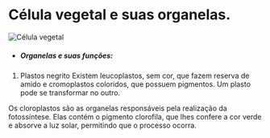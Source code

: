 # Célula vegetal e suas organelas.



![Célula vegetal](https://user-images.githubusercontent.com/96310308/202107441-50a4ac9a-b71a-429d-8da3-6d8a587fe01a.png)

- ##### Organelas e suas funções:

1. Plastos negrito
Existem leucoplastos, sem cor, que fazem reserva de amido e cromoplastos coloridos, que possuem pigmentos. Um plasto pode se transformar no outro.

Os cloroplastos são as organelas responsáveis pela realização da fotossíntese. Elas contém o pigmento clorofila, que lhes confere a cor verde e absorve a luz solar, permitindo que o processo ocorra.

